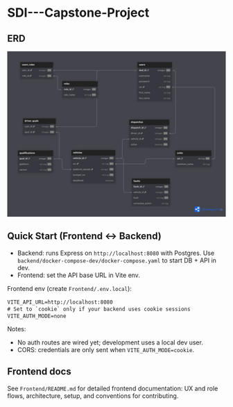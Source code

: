 # SDI---Capstone-Project

## ERD
![](docs/ERD/ERD.png)

## Quick Start (Frontend ↔ Backend)

- Backend: runs Express on `http://localhost:8080` with Postgres. Use `backend/docker-compose-dev/docker-compose.yaml` to start DB + API in dev.
- Frontend: set the API base URL in Vite env.

Frontend env (create `Frontend/.env.local`):

```
VITE_API_URL=http://localhost:8080
# Set to `cookie` only if your backend uses cookie sessions
VITE_AUTH_MODE=none
```

Notes:
- No auth routes are wired yet; development uses a local dev user.
- CORS: credentials are only sent when `VITE_AUTH_MODE=cookie`.

## Frontend docs

See `Frontend/README.md` for detailed frontend documentation: UX and role flows, architecture, setup, and conventions for contributing.
